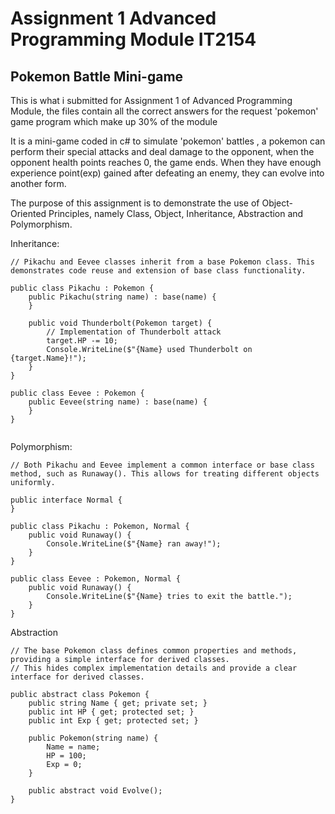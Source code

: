 # Assignment 1 Advanced Programming Module IT2154

## Pokemon Battle Mini-game
This is what i submitted for Assignment 1 of Advanced Programming Module, the files contain all the correct answers for the request 'pokemon' game program which make up 30% of the module

It is a mini-game coded in c# to simulate 'pokemon' battles , a pokemon can perform their special attacks and deal damage to the opponent, when the opponent health points reaches 0, the game ends.
When they have enough experience point(exp) gained after defeating an enemy, they can evolve into another form.

The purpose of this assignment is to demonstrate the use of Object-Oriented Principles, namely Class, Object, Inheritance, Abstraction and Polymorphism.

Inheritance:

```
// Pikachu and Eevee classes inherit from a base Pokemon class. This demonstrates code reuse and extension of base class functionality.

public class Pikachu : Pokemon {
    public Pikachu(string name) : base(name) {
    }

    public void Thunderbolt(Pokemon target) {
        // Implementation of Thunderbolt attack
        target.HP -= 10;
        Console.WriteLine($"{Name} used Thunderbolt on {target.Name}!");
    }
}

public class Eevee : Pokemon {
    public Eevee(string name) : base(name) {
    }
}


```

Polymorphism:

```
// Both Pikachu and Eevee implement a common interface or base class method, such as Runaway(). This allows for treating different objects uniformly.

public interface Normal {
}

public class Pikachu : Pokemon, Normal {
    public void Runaway() {
        Console.WriteLine($"{Name} ran away!");
    }
}

public class Eevee : Pokemon, Normal {
    public void Runaway() {
        Console.WriteLine($"{Name} tries to exit the battle.");
    }
}

```
Abstraction 
```
// The base Pokemon class defines common properties and methods, providing a simple interface for derived classes.
// This hides complex implementation details and provide a clear interface for derived classes.

public abstract class Pokemon {
    public string Name { get; private set; }
    public int HP { get; protected set; }
    public int Exp { get; protected set; }

    public Pokemon(string name) {
        Name = name;
        HP = 100;
        Exp = 0;
    }

    public abstract void Evolve();
}

```
